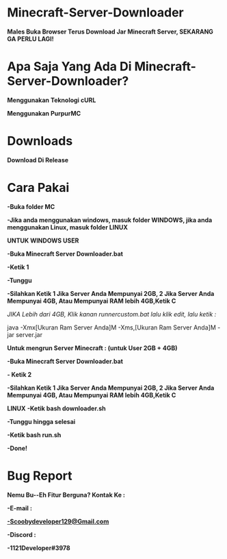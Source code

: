 # Minecraft-Server-Downloader
**Males Buka Browser Terus Download Jar Minecraft Server, SEKARANG GA PERLU LAGI!**

# Apa Saja Yang Ada Di Minecraft-Server-Downloader?

**Menggunakan Teknologi cURL**

**Menggunakan PurpurMC**

# Downloads

**Download Di Release**

# Cara Pakai

**-Buka folder MC**

**-Jika anda menggunakan windows, masuk folder WINDOWS, jika anda menggunakan Linux, masuk folder LINUX**

**UNTUK WINDOWS USER**

**-Buka Minecraft Server Downloader.bat**

**-Ketik 1**

**-Tunggu**

**-Silahkan Ketik 1 Jika Server Anda Mempunyai 2GB, 2 Jika Server Anda Mempunyai 4GB, Atau Mempunyai RAM lebih 4GB,Ketik C**

*JIKA Lebih dari 4GB, Klik kanan runnercustom.bat lalu klik edit, lalu ketik :*

java -Xmx[Ukuran Ram Server Anda]M -Xms,[Ukuran Ram Server Anda]M -jar server.jar

**Untuk mengrun Server Minecraft : (untuk User 2GB + 4GB)**

**-Buka Minecraft Server Downloader.bat**

 
**- Ketik 2**

**-Silahkan Ketik 1 Jika Server Anda Mempunyai 2GB, 2 Jika Server Anda Mempunyai 4GB, Atau Mempunyai RAM lebih 4GB,Ketik C**
  
**LINUX**
**-Ketik bash downloader.sh**

**-Tunggu hingga selesai**

**-Ketik bash run.sh**

**-Done!**

# Bug Report

**Nemu Bu--Eh Fitur Berguna? Kontak Ke :**

**-E-mail :**

**-Scoobydeveloper129@Gmail.com**

**-Discord :**

**-1121Developer#3978**
